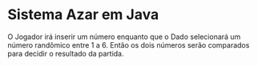 # Sistema Azar em Java

O Jogador irá inserir um número enquanto que o Dado selecionará um número randômico entre 1 a 6. Então os dois números serão comparados para decidir o resultado da partida.
